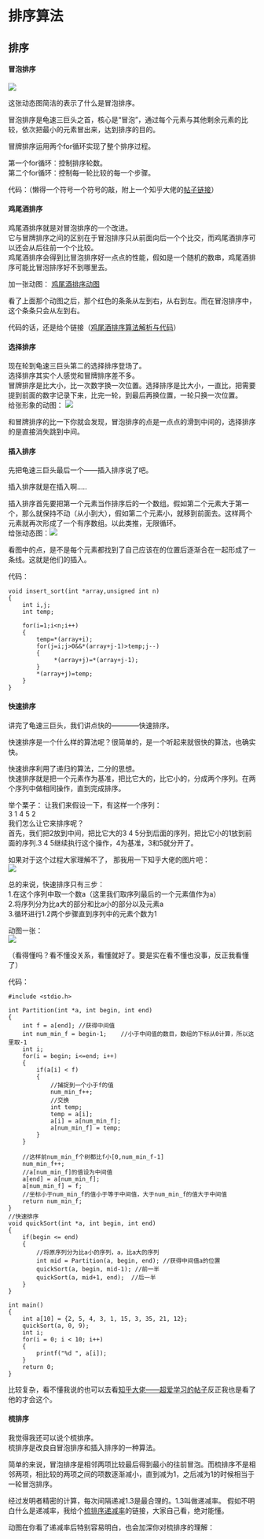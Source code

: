 # 排序算法 

## 排序
#### 冒泡排序  
![](https://ws1.sinaimg.cn/large/007kRF1Jgy1fxk941h3pyg307s06ldhe.jpg)  

这张动态图简洁的表示了什么是冒泡排序。  

冒泡排序是龟速三巨头之首，核心是“冒泡”，通过每个元素与其他剩余元素的比较，依次把最小的元素冒出来，达到排序的目的。  

冒牌排序运用两个for循环实现了整个排序过程。  

第一个for循环：控制排序轮数。  
第二个for循环：控制每一轮比较的每一个步骤。  

代码：（懒得一个符号一个符号的敲，附上一个知乎大佬的[帖子链接][1]）  

#### 鸡尾酒排序  

鸡尾酒排序就是对冒泡排序的一个改进。  
它与冒牌排序之间的区别在于冒泡排序只从前面向后一个个比交，而鸡尾酒排序可以还会从后往前一个个比较。  
鸡尾酒排序会得到比冒泡排序好一点点的性能，假如是一个随机的数串，鸡尾酒排序可能比冒泡排序好不到哪里去。  

加一张动图：
[鸡尾酒排序动图](https://baike.baidu.com/pic/%E9%B8%A1%E5%B0%BE%E9%85%92%E6%8E%92%E5%BA%8F/7515196/0/79f0f736afc3793166033f22eac4b74543a91155)  

看了上面那个动图之后，那个红色的条条从左到右，从右到左。而在冒泡排序中，这个条条只会从左到右。  

代码的话，还是给个链接（[鸡尾酒排序算法解析与代码](https://zhuanlan.zhihu.com/p/42870222)）  

#### 选择排序  
现在轮到龟速三巨头第二的选择排序登场了。  
选择排序其实个人感觉和冒牌排序差不多。  
冒牌排序是比大小，比一次数字换一次位置。选择排序是比大小，一直比，把需要提到前面的数字记录下来，比完一轮，到最后再换位置，一轮只换一次位置。   
给张形象的动图： 
![](https://ws1.sinaimg.cn/large/007kRF1Jgy1fxk9v4yoxpg30800800st.jpg)

和冒牌排序的比一下你就会发现，冒泡排序的点是一点点的滑到中间的，选择排序的是直接消失跳到中间。  

#### 插入排序  
先把龟速三巨头最后一个——插入排序说了吧。  

插入排序就是在插入啊.....   

插入排序首先要把第一个元素当作排序后的一个数组。假如第二个元素大于第一个，那么就保持不动（从小到大），假如第二个元素小，就移到前面去。这样两个元素就再次形成了一个有序数组。以此类推，无限循环。  
给张动态图：![](https://ws1.sinaimg.cn/large/007kRF1Jgy1fxka5bbgzyg307s06lq5y.jpg)  

看图中的点，是不是每个元素都找到了自己应该在的位置后逐渐合在一起形成了一条线。这就是他们的插入。   

代码：  

    void insert_sort(int *array,unsigned int n)
    {
        int i,j;
        int temp;

        for(i=1;i<n;i++)
        {
            temp=*(array+i);
            for(j=i;j>0&&*(array+j-1)>temp;j--)
            {
                 *(array+j)=*(array+j-1);
            }
            *(array+j)=temp;
        }
    }


#### 快速排序  
讲完了龟速三巨头，我们讲点快的————快速排序。  

快速排序是一个什么样的算法呢？很简单的，是一个听起来就很快的算法，也确实快。  

快速排序利用了递归的算法，二分的思想。  
快速排序就是把一个元素作为基准，把比它大的，比它小的，分成两个序列。在两个序列中做相同操作，直到完成排序。  

举个栗子：
让我们来假设一下，有这样一个序列：  
3 1 4 5 2  
我们怎么让它来排序呢？  
首先，我们把2放到中间，把比它大的3 4 5分到后面的序列，把比它小的1放到前面的序列.3 4 5继续执行这个操作，4为基准，3和5就分开了。

如果对于这个过程大家理解不了， 那我用一下知乎大佬的图片吧：  
![](https://ws1.sinaimg.cn/large/007kRF1Jgy1fxkalfhq8fj30o00d6my8.jpg)  

总的来说，快速排序只有三步：  
1.在这个序列中取一个数a（这里我们取序列最后的一个元素值作为a）  
2.将序列分为比a大的部分和比a小的部分以及元素a  
3.循环进行1.2两个步骤直到序列中的元素个数为1  

动图一张：  
![](https://ws1.sinaimg.cn/large/007kRF1Jgy1fxkanlx2ryg307s05ytay.jpg)    

（看得懂吗？看不懂没关系，看懂就好了。要是实在看不懂也没事，反正我看懂了）

代码：  

    #include <stdio.h>

    int Partition(int *a, int begin, int end)
    {
	    int f = a[end];	//获得中间值 
	    int num_min_f = begin-1;	//小于中间值的数目，数组的下标从0计算，所以这里取-1
	    int i; 
	    for(i = begin; i<=end; i++)
        {
		    if(a[i] < f)
            {
			    //捕捉到一个小于f的值
			    num_min_f++;
			    //交换 
			    int temp;
			    temp = a[i];
			    a[i] = a[num_min_f];
			    a[num_min_f] = temp;
		    }
	    } 

	    //这样前num_min_f个树都比f小[0,num_min_f-1]
	    num_min_f++;
	    //a[num_min_f]的值设为中间值 
	    a[end] = a[num_min_f];
	    a[num_min_f] = f;
	    //坐标小于num_min_f的值小于等于中间值，大于num_min_f的值大于中间值 
	    return num_min_f;
    }
    //快速排序 
    void quickSort(int *a, int begin, int end)
    {
	    if(begin <= end)
        {
		    //将原序列分为比a小的序列，a，比a大的序列 
		    int mid = Partition(a, begin, end);	//获得中间值a的位置 
		    quickSort(a, begin, mid-1);	//前一半
		    quickSort(a, mid+1, end);  //后一半 
	    }
    }

    int main()
    {
	    int a[10] = {2, 5, 4, 3, 1, 15, 3, 35, 21, 12};
	    quickSort(a, 0, 9);
	    int i;
	    for(i = 0; i < 10; i++)
        {
	    	printf("%d ", a[i]);
	    }
	    return 0;
    } 

比较复杂，看不懂我说的也可以去看[知乎大佬——超爱学习的帖子](https://zhuanlan.zhihu.com/p/46238008
)反正我也是看了他的才会这个。  

#### 梳排序  
我觉得我还可以说个梳排序。  
梳排序是改良自冒泡排序和插入排序的一种算法。

简单的来说，冒泡排序是相邻两项比较最后得到最小的往前冒泡。而梳排序不是相邻两项，相比较的两项之间的项数逐渐减小，直到减为1，之后减为1的时候相当于一轮冒泡排序。  

经过发明者精密的计算，每次间隔递减1.3是最合理的。1.3叫做递减率。 
假如不明白什么是递减率，我给个[梳排序递减率](https://blog.csdn.net/u010647471/article/details/50170825)的链接，大家自己看，绝对能懂。  

动图在你看了递减率后特别容易明白，也会加深你对梳排序的理解：  
![]()



[1]:https://www.zhihu.com/question/20063815/answer/307255236